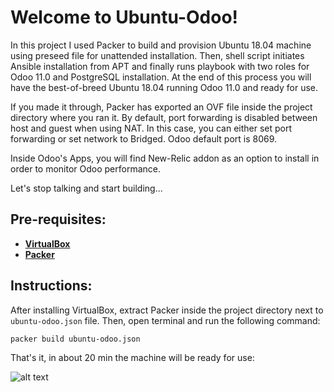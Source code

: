 # Welcome to Ubuntu-Odoo!

In this project I used Packer to build and provision Ubuntu 18.04 machine using preseed file for unattended installation. Then, shell script initiates Ansible installation from APT and finally runs playbook with two roles for Odoo 11.0 and PostgreSQL installation. 
At the end of this process you will have the best-of-breed Ubuntu 18.04 running Odoo 11.0 and ready for use.
  
  
  
If you made it through, Packer has exported an OVF file inside the project directory where you ran it.
By default, port forwarding is disabled between host and guest when using NAT. In this case, you can either set port forwarding or set network to Bridged. Odoo default port is 8069. 

Inside Odoo's Apps, you will find New-Relic addon as an option to install in order to monitor Odoo performance.

Let's stop talking and start building...
## Pre-requisites:

* **[VirtualBox](https://www.virtualbox.org/wiki/Downloads)**
* **[Packer](https://www.packer.io/downloads.html)** 
## Instructions:

After installing VirtualBox, extract Packer inside the project directory next to `ubuntu-odoo.json` file. Then, open terminal and run the following command:
```
packer build ubuntu-odoo.json
```
That's it, in about 20 min the machine will be ready for use:

![alt text](https://www.betterbuys.com/wp-content/uploads/2018/07/Odoo_modules.png "Ubuntu-Odoo")
